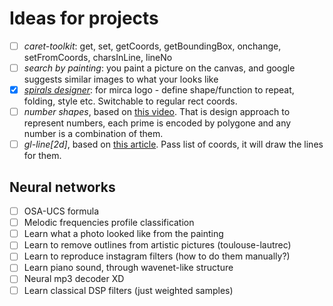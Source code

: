# Ideas for projects

* [ ] _caret-toolkit_: get, set, getCoords, getBoundingBox, onchange, setFromCoords, charsInLine, lineNo
* [ ] _search by painting_: you paint a picture on the canvas, and google suggests similar images to what your looks like
* [x] [_spirals designer_](https://mircamtl.github.io/logo): for mirca logo - define shape/function to repeat, folding, style etc. Switchable to regular rect coords.
* [ ] _number shapes_, based on [this video](https://www.youtube.com/watch?v=hP-DZMmQBng). That is design approach to represent numbers, each prime is encoded by polygone and any number is a combination of them.
* [ ] _gl-line[2d]_, based on [this article](https://www.mapbox.com/blog/drawing-antialiased-lines/). Pass list of coords, it will draw the lines for them.

## Neural networks

* [ ] OSA-UCS formula
* [ ] Melodic frequencies profile classification
* [ ] Learn what a photo looked like from the painting
* [ ] Learn to remove outlines from artistic pictures (toulouse-lautrec)
* [ ] Learn to reproduce instagram filters (how to do them manually?)
* [ ] Learn piano sound, through wavenet-like structure
* [ ] Neural mp3 decoder XD
* [ ] Learn classical DSP filters (just weighted samples)
